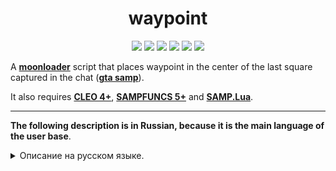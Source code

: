 <h1 align="center">waypoint</h1>

<p align="center">

<img src="https://img.shields.io/badge/made%20for-GTA%20SA--MP-blue" >

<img src="https://img.shields.io/badge/Server-Any-red">

<img src="https://img.shields.io/github/languages/top/qrlk/waypoint">

<img src="https://img.shields.io/badge/dynamic/json?color=blueviolet&label=users%20%28active%29&query=result&url=http%3A%2F%2Fqrlk.me%2Fdev%2Fmoonloader%2Fusers_active.php%3Fscript%3Dwaypoint">

<img src="https://img.shields.io/badge/dynamic/json?color=blueviolet&label=users%20%28all%20time%29&query=result&url=http%3A%2F%2Fqrlk.me%2Fdev%2Fmoonloader%2Fusers_all.php%3Fscript%3Dwaypoint">

<img src="https://img.shields.io/date/1532034000?label=released" >

</p>

A **[moonloader](https://gtaforums.com/topic/890987-moonloader/)** script that places waypoint in the center of the last square captured in the chat (**[gta samp](https://sa-mp.com/)**).

It also requires **[CLEO 4+](http://cleo.li/?lang=ru)**, **[SAMPFUNCS 5+](https://blast.hk/threads/17/)** and **[SAMP.Lua](https://github.com/THE-FYP/SAMP.Lua)**.

---

**The following description is in Russian, because it is the main language of the user base**.
<details>
  <summary>Описание на русском языке.</summary>
  
## Описание 
Нажимаешь Z -> скрипт берёт самый последний квадрат из чата -> ставит на него нативную метку.  

**Требования:** [CLEO 4+](http://cleo.li/?lang=ru), [SAMPFUNCS 5.3.3](https://blast.hk/threads/17/), [MoonLoader](https://blast.hk/threads/13305/), [SAMP.Lua](https://blast.hk/threads/14624/).  

## Ссылки
* [Автор](http://qrlk.me/)
* [Авторский обзор](https://www.youtube.com/watch?v=A5kvH2gYzEw)
* [Тема на BlastHack](https://www.blast.hk/threads/22964/#post-230059)
* [Страница в группе VK](https://vk.com/qrlk.mods?w=page-168860334_54271677)
* [Список скриптов QRLK MODS](https://vk.com/qrlk.mods?w=page-168860334_54271482)

P.S. Группа VK не обновляется.
</details>
